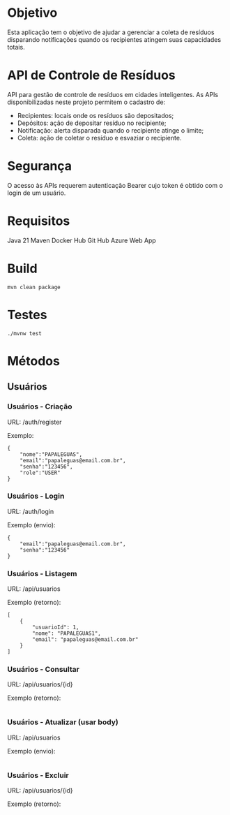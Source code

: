 # Objetivo
Esta aplicação tem o objetivo de ajudar a gerenciar a coleta de resíduos disparando notificações quando os recipientes atingem suas capacidades totais.

# API de Controle de Resíduos
API para gestão de controle de resíduos em cidades inteligentes.
As APIs disponibilizadas neste projeto permitem o cadastro de:
- Recipientes: locais onde os resíduos são depositados;
- Depósitos: ação de depositar resíduo no recipiente;
- Notificação: alerta disparada quando o recipiente atinge o limite;
- Coleta: ação de coletar o resíduo e esvaziar o recipiente. 

# Segurança
O acesso às APIs requerem autenticação Bearer cujo token é obtido com o login de um usuário.

# Requisitos
Java 21
Maven
Docker Hub
Git Hub
Azure Web App

# Build
```
mvn clean package
```

# Testes
```
./mvnw test
```

# Métodos

## Usuários

### Usuários - Criação

URL: /auth/register

Exemplo:
```
{
    "nome":"PAPALEGUAS",
    "email":"papaleguas@email.com.br",
    "senha":"123456",
    "role":"USER"
}
```
### Usuários - Login

URL: /auth/login

Exemplo (envio):
```
{
    "email":"papaleguas@email.com.br",
    "senha":"123456"
}
```
### Usuários - Listagem

URL: /api/usuarios

Exemplo (retorno):
```
[
	{
		"usuarioId": 1,
		"nome": "PAPALEGUAS1",
		"email": "papaleguas@email.com.br"
	}
]
```

### Usuários - Consultar
URL: /api/usuarios/{id}

Exemplo (retorno):
```
```

### Usuários - Atualizar (usar body)
URL: /api/usuarios

Exemplo (envio):
```
```

### Usuários - Excluir
URL: /api/usuarios/{id}

Exemplo (retorno):
```
```
